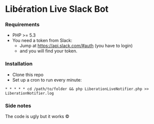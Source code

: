 # Libération Live Slack Bot

### Requirements

  - PHP >= 5.3
  - You need a token from Slack:
    - Jump at https://api.slack.com/#auth (you have to login)
    - and you will find your token.

### Installation

  - Clone this repo
  - Set up a cron to run every minute:

  ````
  * * * * * cd /path/to/folder && php LiberationLiveNotifier.php >> LiberationNotifier.log
  ````

### Side notes

The code is ugly but it works ©
